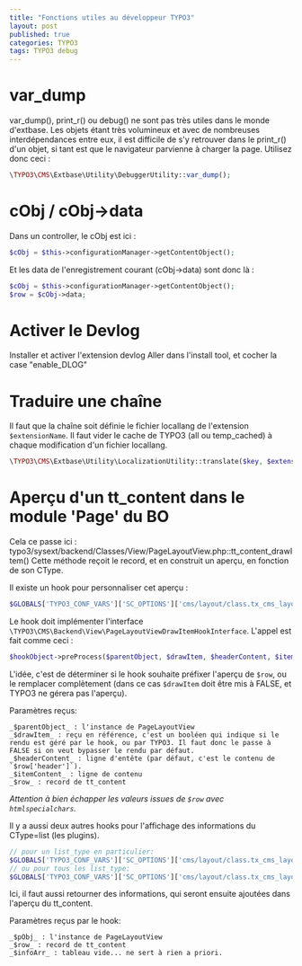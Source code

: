 ```yaml
---
title: "Fonctions utiles au développeur TYPO3"
layout: post
published: true
categories: TYPO3
tags: TYPO3 debug
---
```


var_dump
========
var_dump(), print_r() ou debug() ne sont pas très utiles dans le monde d'extbase. Les objets étant très volumineux et avec de nombreuses interdépendances entre eux, il est difficile de s'y retrouver dans le print_r() d'un objet, si tant est que le navigateur parvienne à charger la page.
Utilisez donc ceci :
```php
\TYPO3\CMS\Extbase\Utility\DebuggerUtility::var_dump();
```

cObj / cObj->data
=================
Dans un controller, le cObj est ici :
```php
$cObj = $this->configurationManager->getContentObject();
```

Et les data de l'enregistrement courant (cObj->data) sont donc là :
```php
$cObj = $this->configurationManager->getContentObject();
$row = $cObj->data;
```

Activer le Devlog
=================
Installer et activer l'extension devlog
Aller dans l'install tool, et cocher la case "enable_DLOG"

Traduire une chaîne
===================
Il faut que la chaîne soit définie le fichier locallang de l'extension `$extensionName`.
Il faut vider le cache de TYPO3 (all ou temp_cached) à chaque modification d'un fichier locallang.
```php
\TYPO3\CMS\Extbase\Utility\LocalizationUtility::translate($key, $extensionName);
```

Aperçu d'un tt_content dans le module 'Page' du BO
==================================================
Cela ce passe ici : typo3/sysext/backend/Classes/View/PageLayoutView.php::tt_content_drawItem()
Cette méthode reçoit le record, et en construit un aperçu, en fonction de son CType.

Il existe un hook pour personnaliser cet aperçu :
```php
$GLOBALS['TYPO3_CONF_VARS']['SC_OPTIONS']['cms/layout/class.tx_cms_layout.php']['tt_content_drawItem']
```
Le hook doit implémenter l'interface `\TYPO3\CMS\Backend\View\PageLayoutViewDrawItemHookInterface`.
L'appel est fait comme ceci :

```php
$hookObject->preProcess($parentObject, $drawItem, $headerContent, $itemContent, $row);
```
L'idée, c'est de déterminer si le hook souhaite préfixer l'aperçu de `$row`, ou le remplacer complètement (dans ce cas `$drawItem` doit être mis à FALSE, et TYPO3 ne gérera pas l'aperçu).

Paramètres reçus:
```
_$parentObject_ : l'instance de PageLayoutView
_$drawItem_ : reçu en référence, c'est un booléen qui indique si le rendu est géré par le hook, ou par TYPO3. Il faut donc le passe à FALSE si on veut bypasser le rendu par défaut.
_$headerContent_ : ligne d'entête (par défaut, c'est le contenu de `$row['header']`).
_$itemContent_ : ligne de contenu
_$row_ : record de tt_content
```

_Attention à bien échapper les valeurs issues de `$row` avec `htmlspecialchars`._

Il y a aussi deux autres hooks pour l'affichage des informations du CType=list (les plugins).
```php
// pour un list_type en particulier:
$GLOBALS['TYPO3_CONF_VARS']['SC_OPTIONS']['cms/layout/class.tx_cms_layout.php']['list_type_Info'][<LIST_TYPE>]
// ou pour tous les list_type:
$GLOBALS['TYPO3_CONF_VARS']['SC_OPTIONS']['cms/layout/class.tx_cms_layout.php']['list_type_Info']['_DEFAULT']
```
Ici, il faut aussi retourner des informations, qui seront ensuite ajoutées dans l'aperçu du tt_content.

Paramètres reçus par le hook:
```
_$pObj_ : l'instance de PageLayoutView
_$row_ : record de tt_content
_$infoArr_ : tableau vide... ne sert à rien a priori.

```

